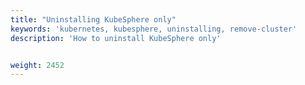 ```yaml
---
title: "Uninstalling KubeSphere only"
keywords: 'kubernetes, kubesphere, uninstalling, remove-cluster'
description: 'How to uninstall KubeSphere only'


weight: 2452
---
```


